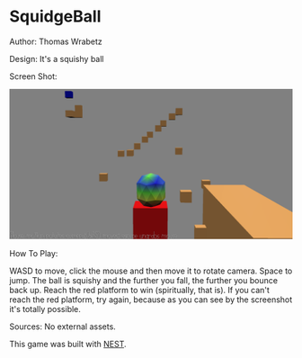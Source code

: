 # SquidgeBall

Author: Thomas Wrabetz

Design: It's a squishy ball

Screen Shot:

![Screen Shot](screenshot.png)

How To Play:

WASD to move, click the mouse and then move it to rotate camera. Space to jump. The ball is squishy and the further you fall, the further you bounce back up. Reach the red platform to win (spiritually, that is). If you can't reach the red platform, try again, because as you can see by the screenshot it's totally possible.

Sources: No external assets.

This game was built with [NEST](NEST.md).

